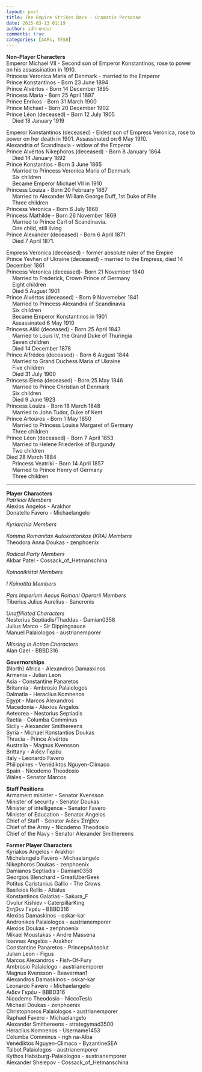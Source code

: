 ```yaml
---
layout: post
title: The Empire Strikes Back - Dramatis Personae
date: 2015-03-13 01:19
author: idhrendur
comments: true
categories: [AARs, TESB]
---
```

<b>Non-Player Characters</b>  
Emperor Michael VII - Second son of Emperor Konstantinos, rose to power on his assassination in 1910.  
Princess Veronica Maria of Denmark - married to the Emperor  
Prince Konstantinos - Born 23 June 1894  
Prince Alvértos - Born 14 December 1895  
Princess Maria - Born 25 April 1897  
Prince Enrikos - Born 31 March 1900  
Prince Michael - Born 20 December 1902  
Prince Léon (deceased) - Born 12 July 1905  
&nbsp;&nbsp;&nbsp;&nbsp;Died 18 January 1919​  
  
Emperor Konstantinos (deceased) - Eldest son of Empress Veronica, rose to power on her death in 1901. Assassinated on 6 May 1910.  
Alexandria of Scandinavia - widow of the Emperor  
Prince Alvértos Nikephoros (deceased) - Born 8 January 1864  
&nbsp;&nbsp;&nbsp;&nbsp;Died 14 January 1892​  
Prince Konstantios - Born 3 June 1865  
&nbsp;&nbsp;&nbsp;&nbsp;Married to Princess Veronica Maria of Denmark  
&nbsp;&nbsp;&nbsp;&nbsp;Six children  
&nbsp;&nbsp;&nbsp;&nbsp;Became Emperor Michael VII in 1910​  
Princess Louiza - Born 20 February 1867  
&nbsp;&nbsp;&nbsp;&nbsp;Married to Alexander William George Duff, 1st Duke of Fife  
&nbsp;&nbsp;&nbsp;&nbsp;Three children​  
Princess Veronica - Born 6 July 1868  
Princess Mathilde - Born 26 November 1869  
&nbsp;&nbsp;&nbsp;&nbsp;Married to Prince Carl of Scandinavia.  
&nbsp;&nbsp;&nbsp;&nbsp;One child, still living​  
Prince Alexander (deceased) - Born 6 April 1871  
&nbsp;&nbsp;&nbsp;&nbsp;Died 7 April 1871.​  

Empress Veronica (deceased) - former absolute ruler of the Empire  
Prince Yevhen of Ukraine (deceased) - married to the Empress, died 14 December 1861  
Princess Veronica (deceased)- Born 21 November 1840  
&nbsp;&nbsp;&nbsp;&nbsp;Married to Frederick, Crown Prince of Germany  
&nbsp;&nbsp;&nbsp;&nbsp;Eight children  
&nbsp;&nbsp;&nbsp;&nbsp;Died 5 August 1901​  
Prince Alvértos (deceased) - Born 9 Novemeber 1841  
&nbsp;&nbsp;&nbsp;&nbsp;Married to Princess Alexandra of Scandinavia  
&nbsp;&nbsp;&nbsp;&nbsp;Six children  
&nbsp;&nbsp;&nbsp;&nbsp;Became Emperor Konstantinos in 1901  
&nbsp;&nbsp;&nbsp;&nbsp;Assassinated 6 May 1910​  
Princess Alíki (deceased) - Born 25 April 1843  
&nbsp;&nbsp;&nbsp;&nbsp;Married to Louis IV, the Grand Duke of Thuringia  
&nbsp;&nbsp;&nbsp;&nbsp;Seven children  
&nbsp;&nbsp;&nbsp;&nbsp;Died 14 December 1878​  
Prince Alfrédos (deceased) - Born 6 August 1844  
&nbsp;&nbsp;&nbsp;&nbsp;Married to Grand Duchess Maria of Ukraine  
&nbsp;&nbsp;&nbsp;&nbsp;Five children  
&nbsp;&nbsp;&nbsp;&nbsp;Died 31 July 1900​  
Princess Elena (deceased) - Born 25 May 1846  
&nbsp;&nbsp;&nbsp;&nbsp;Married to Prince Christian of Denmark  
&nbsp;&nbsp;&nbsp;&nbsp;Six children  
&nbsp;&nbsp;&nbsp;&nbsp;Died 9 June 1923​  
Princess Louiza - Born 18 March 1848  
&nbsp;&nbsp;&nbsp;&nbsp;Married to John Tudor, Duke of Kent​  
Prince Artoúros - Born 1 May 1850  
&nbsp;&nbsp;&nbsp;&nbsp;Married to Princess Louise Margaret of Germany  
&nbsp;&nbsp;&nbsp;&nbsp;Three children​  
Prince Léon (deceased) - Born 7 April 1853  
&nbsp;&nbsp;&nbsp;&nbsp;Married to Helene Friederike of Burgundy  
&nbsp;&nbsp;&nbsp;&nbsp;Two children  
Died 28 March 1884​  
&nbsp;&nbsp;&nbsp;&nbsp;Princess Veatriki - Born 14 April 1857  
&nbsp;&nbsp;&nbsp;&nbsp;Married to Prince Henry of Germany  
&nbsp;&nbsp;&nbsp;&nbsp;Three children​   

<hr />

<b>Player Characters</b>  
<em>Patrikioi Members</em>  
Alexios Angelos - Arakhor  
Donatello Favero - Michaelangelo  
  
<em>Kyriarchía Members</em>  

<em>Komma Romanitas Autokratorikos (KRA) Members</em>  
Theodora Anna Doukas - zenphoenix  

<em>Radical Party Members</em>  
Akbar Patel - Cossack_of_Hetmanschina  
  
<em>Koinonikistai Members</em>  
  
<em>I Koinotita Members</em>  
  
<em>Pars Imperium Aecus Romani Operarii Members</em>  
Tiberius Julius Aurelius - Sancronis  
  
<em>Unaffiliated Characters</em>  
Nestorius Septiadis/Thaddas - Damian0358  
Julius Marco - Sir Dippingsauce  
Manuel Palaiologos - austrianemporer  
  
<em>Missing in Action Characters</em>  
Alan Gael - BBBD316  

<b>Governorships</b>  
(North) Africa - Alexandros Damaskinos  
Armenia - Julian Leon  
Asia - Constantine Panaretos  
Britannia - Ambrosio Palaiologos  
Dalmatia - Heraclius Komnenos  
Egypt - Marcos Alexandros  
Macedonia - Alexios Angelos  
Aeteorea - Nestorius Septiadis  
Raetia - Columba Comminus  
Sicily - Alexander Smithereens  
Syria - Michael Konstantios Doukas  
Thracia - Prince Alvértos  
Australia - Magnus Kvensson  
Brittany - Αιδεν Γκρέυ  
Italy - Leonardo Favero  
Philippines - Venédiktos Nguyen-Climaco  
Spain - Nicodemo Theodosio  
Wales - Senator Marcos  

<b>Staff Positions</b>  
Armament minister - Senator Kvensson  
Minister of security - Senator Doukas  
Minister of intelligence - Senator Favero  
Minister of Education - Senator Angelos  
Chief of Staff - Senator Αιδεν Στήβεν  
Chief of the Army - Nicodemo Theodosio  
Chief of the Navy - Senator Alexander Smithereens  

<b>Former Player Characters</b>  
Kyriakos Angelos - Arakhor  
Michelangelo Favero - Michaelangelo  
Nikephoros Doukas - zenphoenix  
Damianos Septiadis - Damian0358  
Georgios Blenchard - GreatUberGeek  
Potitus Caristanius Gallio - The Crows  
Basileios Rellis - Attalus  
Konstantinos Galatías - Sakura_F  
Ovulur Kishiev - CaterpillarKing  
Στήβεν Γκρέυ - BBBD316  
Alexios Damaskinos - oskar-kar  
Andronikos Palaiologos - austrianemporer  
Alexios Doukas - zenphoenix  
Mikael Moustakas - Andre Massena  
Ioannes Angelos - Arakhor  
Constantine Panaretos - PrincepsAbsolut  
Julian Leon - Figus  
Marcos Alexandros - Fish-Of-Fury  
Ambrosio Palaiologo - austrianemporer  
Magnus Kvensson - Beaverman1  
Alexandros Damaskinos - oskar-kar  
Leonardo Favero - Michaelangelo  
Αιδεν Γκρέυ - BBBD316  
Nicodemo Theodosio - NiccoTesla  
Michael Doukas - zenphoenix  
Christophoros Palaiologos - austrianemporer  
Raphael Favero - Michaelangelo  
Alexander Smithereens - strategymad3500  
Heraclius Komnenos - Username1453  
Columba Comminus - righ na-Alba  
Venédiktos Nguyen-Climaco - ByzantineSEA  
Talbot Palaiologos - austrianemporer  
Kythos Habsburg-Palaiologos - austrianemporer  
Alexander Shelepov - Cossack_of_Hetmanschina  
